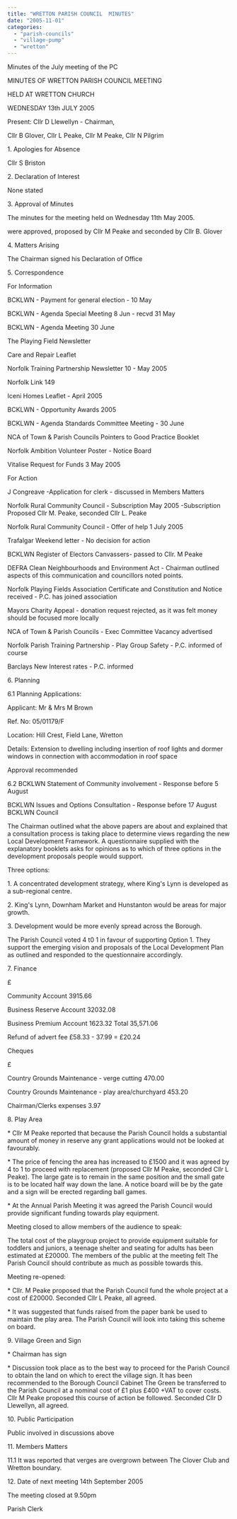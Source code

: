 ```yaml
---
title: "WRETTON PARISH COUNCIL  MINUTES"
date: "2005-11-01"
categories: 
  - "parish-councils"
  - "village-pump"
  - "wretton"
---
```


Minutes of the July meeting of the PC

MINUTES OF WRETTON PARISH COUNCIL MEETING

HELD AT WRETTON CHURCH

WEDNESDAY 13th JULY 2005

Present: Cllr D Llewellyn - Chairman,

Cllr B Glover, Cllr L Peake, Cllr M Peake, Cllr N Pilgrim

1\. Apologies for Absence

Cllr S Briston

2\. Declaration of Interest

None stated

3\. Approval of Minutes

The minutes for the meeting held on Wednesday 11th May 2005.

were approved, proposed by Cllr M Peake and seconded by Cllr B. Glover

4\. Matters Arising

The Chairman signed his Declaration of Office

5\. Correspondence

For Information

BCKLWN - Payment for general election - 10 May

BCKLWN - Agenda Special Meeting 8 Jun - recvd 31 May

BCKLWN - Agenda Meeting 30 June

The Playing Field Newsletter

Care and Repair Leaflet

Norfolk Training Partnership Newsletter 10 - May 2005

Norfolk Link 149

Iceni Homes Leaflet - April 2005

BCKLWN - Opportunity Awards 2005

BCKLWN - Agenda Standards Committee Meeting - 30 June

NCA of Town & Parish Councils Pointers to Good Practice Booklet

Norfolk Ambition Volunteer Poster - Notice Board

Vitalise Request for Funds 3 May 2005

For Action

J Congreave -Application for clerk - discussed in Members Matters

Norfolk Rural Community Council - Subscription May 2005 -Subscription Proposed Cllr M. Peake, seconded Cllr L. Peake

Norfolk Rural Community Council - Offer of help 1 July 2005

Trafalgar Weekend letter - No decision for action

BCKLWN Register of Electors Canvassers- passed to Cllr. M Peake

DEFRA Clean Neighbourhoods and Environment Act - Chairman outlined aspects of this communication and councillors noted points.

Norfolk Playing Fields Association Certificate and Constitution and Notice received - P.C. has joined association

Mayors Charity Appeal - donation request rejected, as it was felt money should be focused more locally

NCA of Town & Parish Councils - Exec Committee Vacancy advertised

Norfolk Parish Training Partnership - Play Group Safety - P.C. informed of course

Barclays New Interest rates - P.C. informed

6\. Planning

6.1 Planning Applications:

Applicant: Mr & Mrs M Brown

Ref. No: 05/01179/F

Location: Hill Crest, Field Lane, Wretton

Details: Extension to dwelling including insertion of roof lights and dormer windows in connection with accommodation in roof space

Approval recommended

6.2 BCKLWN Statement of Community involvement - Response before 5 August

BCKLWN Issues and Options Consultation - Response before 17 August BCKLWN Council

The Chairman outlined what the above papers are about and explained that a consultation process is taking place to determine views regarding the new Local Development Framework. A questionnaire supplied with the explanatory booklets asks for opinions as to which of three options in the development proposals people would support.

Three options:

1\. A concentrated development strategy, where King's Lynn is developed as a sub-regional centre.

2\. King's Lynn, Downham Market and Hunstanton would be areas for major growth.

3\. Development would be more evenly spread across the Borough.

The Parish Council voted 4 t0 1 in favour of supporting Option 1. They support the emerging vision and proposals of the Local Development Plan as outlined and responded to the questionnaire accordingly.

7\. Finance

£

Community Account 3915.66

Business Reserve Account 32032.08

Business Premium Account 1623.32 Total 35,571.06

Refund of advert fee £58.33 - 37.99 = £20.24

Cheques

£

Country Grounds Maintenance - verge cutting 470.00

Country Grounds Maintenance - play area/churchyard 453.20

Chairman/Clerks expenses 3.97

8\. Play Area

\* Cllr M Peake reported that because the Parish Council holds a substantial amount of money in reserve any grant applications would not be looked at favourably.

\* The price of fencing the area has increased to £1500 and it was agreed by 4 to 1 to proceed with replacement (proposed Cllr M Peake, seconded Cllr L Peake). The large gate is to remain in the same position and the small gate is to be located half way down the lane. A notice board will be by the gate and a sign will be erected regarding ball games.

\* At the Annual Parish Meeting it was agreed the Parish Council would provide significant funding towards play equipment.

Meeting closed to allow members of the audience to speak:

The total cost of the playgroup project to provide equipment suitable for toddlers and juniors, a teenage shelter and seating for adults has been estimated at £20000. The members of the public at the meeting felt The Parish Council should contribute as much as possible towards this.

Meeting re-opened:

\* Cllr. M Peake proposed that the Parish Council fund the whole project at a cost of £20000. Seconded Cllr L Peake, all agreed.

\* It was suggested that funds raised from the paper bank be used to maintain the play area. The Parish Council will look into taking this scheme on board.

9\. Village Green and Sign

\* Chairman has sign

\* Discussion took place as to the best way to proceed for the Parish Council to obtain the land on which to erect the village sign. It has been recommended to the Borough Council Cabinet The Green be transferred to the Parish Council at a nominal cost of £1 plus £400 +VAT to cover costs. Cllr M Peake proposed this course of action be followed. Seconded Cllr D Llewellyn, all agreed.

10\. Public Participation

Public involved in discussions above

11\. Members Matters

11.1 It was reported that verges are overgrown between The Clover Club and Wretton boundary.

12\. Date of next meeting 14th September 2005

The meeting closed at 9.50pm

Parish Clerk
